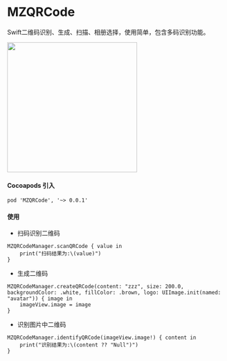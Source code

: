 # MZQRCode
Swift二维码识别、生成、扫描、相册选择，使用简单，包含多码识别功能。

<img src="1.gif" width="300"/>

#### Cocoapods 引入
```
pod 'MZQRCode', '~> 0.0.1'
```

#### 使用

- 扫码识别二维码
```
MZQRCodeManager.scanQRCode { value in
    print("扫码结果为:\(value)")
}
```

- 生成二维码
```
MZQRCodeManager.createQRCode(content: "zzz", size: 200.0, backgroundColor: .white, fillColor: .brown, logo: UIImage.init(named: "avatar")) { image in
    imageView.image = image
}
```

- 识别图片中二维码
```
MZQRCodeManager.identifyQRCode(imageView.image!) { content in
    print("识别结果为:\(content ?? "Null")")
}
```
